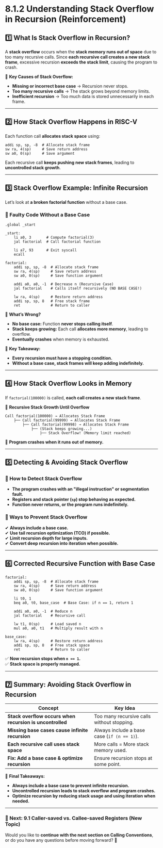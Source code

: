 # **8.1.2 Understanding Stack Overflow in Recursion (Reinforcement)**

## **1️⃣ What Is Stack Overflow in Recursion?**

A **stack overflow** occurs when the **stack memory runs out of space** due to too many recursive calls. Since **each recursive call creates a new stack frame**, excessive recursion **exceeds the stack limit**, causing the program to crash.

📌 **Key Causes of Stack Overflow:**

- **Missing or incorrect base case** → Recursion never stops.
- **Too many recursive calls** → The stack grows beyond memory limits.
- **Inefficient recursion** → Too much data is stored unnecessarily in each frame.

---

## **2️⃣ How Stack Overflow Happens in RISC-V**

Each function call **allocates stack space** using:

```assembly
addi sp, sp, -8  # Allocate stack frame
sw ra, 4(sp)     # Save return address
sw a0, 0(sp)     # Save argument
```

Each recursive call **keeps pushing new stack frames**, leading to **uncontrolled stack growth**.

---

## **3️⃣ Stack Overflow Example: Infinite Recursion**

Let’s look at **a broken factorial function** without a base case.

### **📌 Faulty Code Without a Base Case**

```assembly
.global _start

_start:
    li a0, 3       # Compute factorial(3)
    jal factorial  # Call factorial function

    li a7, 93      # Exit syscall
    ecall

factorial:
    addi sp, sp, -8  # Allocate stack frame
    sw ra, 4(sp)     # Save return address
    sw a0, 0(sp)     # Save function argument

    addi a0, a0, -1  # Decrease n (Recursive Case)
    jal factorial    # Calls itself recursively (NO BASE CASE!)

    lw ra, 4(sp)     # Restore return address
    addi sp, sp, 8   # Free stack frame
    ret              # Return to caller
```

🔴 **What’s Wrong?**

- **No base case:** Function **never stops calling itself**.
- **Stack keeps growing:** Each call **allocates more memory**, leading to overflow.
- **Eventually crashes** when memory is exhausted.

📌 **Key Takeaway:**

- **Every recursion must have a stopping condition.**
- **Without a base case, stack frames will keep adding indefinitely.**

---

## **4️⃣ How Stack Overflow Looks in Memory**

If `factorial(100000)` is called, **each call creates a new stack frame**.

📌 **Recursive Stack Growth Until Overflow**

```
Call factorial(100000) → Allocates Stack Frame
    ├── Call factorial(99999) → Allocates Stack Frame
        ├── Call factorial(99998) → Allocates Stack Frame
            ├── (Stack keeps growing...)
                ├── Stack Overflow! (Memory limit reached)
```

🔴 **Program crashes when it runs out of memory.**

---

## **5️⃣ Detecting & Avoiding Stack Overflow**

### **📌 How to Detect Stack Overflow**

- **The program crashes with an "illegal instruction" or segmentation fault.**
- **Registers and stack pointer (`sp`) stop behaving as expected.**
- **Function never returns, or the program runs indefinitely.**

### **📌 Ways to Prevent Stack Overflow**

✔ **Always include a base case.**  
✔ **Use tail recursion optimization (TCO) if possible.**  
✔ **Limit recursion depth for large inputs.**  
✔ **Convert deep recursion into iteration when possible.**

---

## **6️⃣ Corrected Recursive Function with Base Case**

```assembly
factorial:
    addi sp, sp, -8  # Allocate stack frame
    sw ra, 4(sp)     # Save return address
    sw a0, 0(sp)     # Save function argument

    li t0, 1
    beq a0, t0, base_case  # Base Case: if n == 1, return 1

    addi a0, a0, -1  # Reduce n
    jal factorial    # Recursive call

    lw t1, 0(sp)     # Load saved n
    mul a0, a0, t1   # Multiply result with n

base_case:
    lw ra, 4(sp)     # Restore return address
    addi sp, sp, 8   # Free stack space
    ret              # Return to caller
```

✅ **Now recursion stops when `n == 1`.**  
✅ **Stack space is properly managed.**

---

## **7️⃣ Summary: Avoiding Stack Overflow in Recursion**

|**Concept**|**Key Idea**|
|---|---|
|**Stack overflow occurs when recursion is uncontrolled**|Too many recursive calls without stopping.|
|**Missing base cases cause infinite recursion**|Always include a base case (`if (n == 1)`).|
|**Each recursive call uses stack space**|More calls = More stack memory used.|
|**Fix: Add a base case & optimize recursion**|Ensure recursion stops at some point.|

📌 **Final Takeaways:**

- **Always include a base case to prevent infinite recursion.**
- **Uncontrolled recursion leads to stack overflow and program crashes.**
- **Optimize recursion by reducing stack usage and using iteration when needed.**

---

### **📌 Next: 9.1 Caller-saved vs. Callee-saved Registers (New Topic)**

Would you like to **continue with the next section on Calling Conventions**, or do you have any questions before moving forward? 🚀